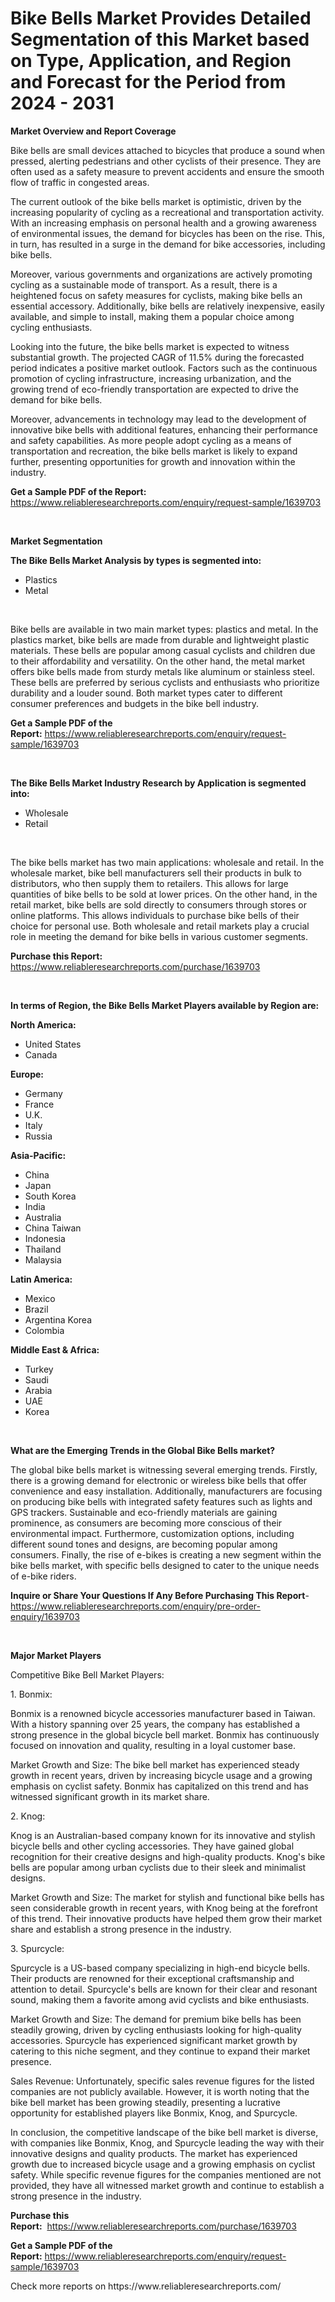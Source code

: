 <p><h1>Bike Bells Market Provides Detailed Segmentation of this Market based on Type, Application, and Region and Forecast for the Period from 2024 - 2031</h1></p><p><strong>Market Overview and Report Coverage</strong></p>
<p><p>Bike bells are small devices attached to bicycles that produce a sound when pressed, alerting pedestrians and other cyclists of their presence. They are often used as a safety measure to prevent accidents and ensure the smooth flow of traffic in congested areas. </p><p>The current outlook of the bike bells market is optimistic, driven by the increasing popularity of cycling as a recreational and transportation activity. With an increasing emphasis on personal health and a growing awareness of environmental issues, the demand for bicycles has been on the rise. This, in turn, has resulted in a surge in the demand for bike accessories, including bike bells.</p><p>Moreover, various governments and organizations are actively promoting cycling as a sustainable mode of transport. As a result, there is a heightened focus on safety measures for cyclists, making bike bells an essential accessory. Additionally, bike bells are relatively inexpensive, easily available, and simple to install, making them a popular choice among cycling enthusiasts.</p><p>Looking into the future, the bike bells market is expected to witness substantial growth. The projected CAGR of 11.5% during the forecasted period indicates a positive market outlook. Factors such as the continuous promotion of cycling infrastructure, increasing urbanization, and the growing trend of eco-friendly transportation are expected to drive the demand for bike bells.</p><p>Moreover, advancements in technology may lead to the development of innovative bike bells with additional features, enhancing their performance and safety capabilities. As more people adopt cycling as a means of transportation and recreation, the bike bells market is likely to expand further, presenting opportunities for growth and innovation within the industry.</p></p>
<p><strong>Get a Sample PDF of the Report:</strong> <a href="https://www.reliableresearchreports.com/enquiry/request-sample/1639703">https://www.reliableresearchreports.com/enquiry/request-sample/1639703</a></p>
<p>&nbsp;</p>
<p><strong>Market Segmentation</strong></p>
<p><strong>The Bike Bells Market Analysis by types is segmented into:</strong></p>
<p><ul><li>Plastics</li><li>Metal</li></ul></p>
<p>&nbsp;</p>
<p><p>Bike bells are available in two main market types: plastics and metal. In the plastics market, bike bells are made from durable and lightweight plastic materials. These bells are popular among casual cyclists and children due to their affordability and versatility. On the other hand, the metal market offers bike bells made from sturdy metals like aluminum or stainless steel. These bells are preferred by serious cyclists and enthusiasts who prioritize durability and a louder sound. Both market types cater to different consumer preferences and budgets in the bike bell industry.</p></p>
<p><strong>Get a Sample PDF of the Report:</strong>&nbsp;<a href="https://www.reliableresearchreports.com/enquiry/request-sample/1639703">https://www.reliableresearchreports.com/enquiry/request-sample/1639703</a></p>
<p>&nbsp;</p>
<p><strong>The Bike Bells Market Industry Research by Application is segmented into:</strong></p>
<p><ul><li>Wholesale</li><li>Retail</li></ul></p>
<p>&nbsp;</p>
<p><p>The bike bells market has two main applications: wholesale and retail. In the wholesale market, bike bell manufacturers sell their products in bulk to distributors, who then supply them to retailers. This allows for large quantities of bike bells to be sold at lower prices. On the other hand, in the retail market, bike bells are sold directly to consumers through stores or online platforms. This allows individuals to purchase bike bells of their choice for personal use. Both wholesale and retail markets play a crucial role in meeting the demand for bike bells in various customer segments.</p></p>
<p><strong>Purchase this Report:</strong>&nbsp; <a href="https://www.reliableresearchreports.com/purchase/1639703">https://www.reliableresearchreports.com/purchase/1639703</a></p>
<p>&nbsp;</p>
<p><strong>In terms of Region, the Bike Bells Market Players available by Region are:</strong></p>
<p>
    <p> <strong> North America: </strong>
        <ul>
            <li>United States</li>
            <li>Canada</li>
        </ul>
        </p> 
    <p> <strong> Europe: </strong>
        <ul>
            <li>Germany</li>
            <li>France</li>
            <li>U.K.</li>
            <li>Italy</li>
            <li>Russia</li>
        </ul>
        </p> 
    <p> <strong> Asia-Pacific: </strong>
        <ul>
            <li>China</li>
            <li>Japan</li>
            <li>South Korea</li>
            <li>India</li>
            <li>Australia</li>
            <li>China Taiwan</li>
            <li>Indonesia</li>
            <li>Thailand</li>
            <li>Malaysia</li>
        </ul>
        </p> 
    <p> <strong> Latin America: </strong>
        <ul>
            <li>Mexico</li>
            <li>Brazil</li>
            <li>Argentina Korea</li>
            <li>Colombia</li>
        </ul>
        </p> 
    <p> <strong> Middle East & Africa: </strong>
        <ul>
            <li>Turkey</li>
            <li>Saudi</li>
            <li>Arabia</li>
            <li>UAE</li>
            <li>Korea</li>
        </ul>
    </p>
    </p>
<p>&nbsp;</p>
<p><strong>What are the Emerging Trends in the Global Bike Bells market?</strong></p>
<p><p>The global bike bells market is witnessing several emerging trends. Firstly, there is a growing demand for electronic or wireless bike bells that offer convenience and easy installation. Additionally, manufacturers are focusing on producing bike bells with integrated safety features such as lights and GPS trackers. Sustainable and eco-friendly materials are gaining prominence, as consumers are becoming more conscious of their environmental impact. Furthermore, customization options, including different sound tones and designs, are becoming popular among consumers. Finally, the rise of e-bikes is creating a new segment within the bike bells market, with specific bells designed to cater to the unique needs of e-bike riders.</p></p>
<p><strong>Inquire or Share Your Questions If Any Before Purchasing This Report</strong>- <a href="https://www.reliableresearchreports.com/enquiry/pre-order-enquiry/1639703">https://www.reliableresearchreports.com/enquiry/pre-order-enquiry/1639703</a></p>
<p>&nbsp;</p>
<p><strong>Major Market Players</strong></p>
<p><p>Competitive Bike Bell Market Players:</p><p>1. Bonmix:</p><p>Bonmix is a renowned bicycle accessories manufacturer based in Taiwan. With a history spanning over 25 years, the company has established a strong presence in the global bicycle bell market. Bonmix has continuously focused on innovation and quality, resulting in a loyal customer base.</p><p>Market Growth and Size: The bike bell market has experienced steady growth in recent years, driven by increasing bicycle usage and a growing emphasis on cyclist safety. Bonmix has capitalized on this trend and has witnessed significant growth in its market share.</p><p>2. Knog:</p><p>Knog is an Australian-based company known for its innovative and stylish bicycle bells and other cycling accessories. They have gained global recognition for their creative designs and high-quality products. Knog's bike bells are popular among urban cyclists due to their sleek and minimalist designs.</p><p>Market Growth and Size: The market for stylish and functional bike bells has seen considerable growth in recent years, with Knog being at the forefront of this trend. Their innovative products have helped them grow their market share and establish a strong presence in the industry.</p><p>3. Spurcycle:</p><p>Spurcycle is a US-based company specializing in high-end bicycle bells. Their products are renowned for their exceptional craftsmanship and attention to detail. Spurcycle's bells are known for their clear and resonant sound, making them a favorite among avid cyclists and bike enthusiasts.</p><p>Market Growth and Size: The demand for premium bike bells has been steadily growing, driven by cycling enthusiasts looking for high-quality accessories. Spurcycle has experienced significant market growth by catering to this niche segment, and they continue to expand their market presence.</p><p>Sales Revenue: Unfortunately, specific sales revenue figures for the listed companies are not publicly available. However, it is worth noting that the bike bell market has been growing steadily, presenting a lucrative opportunity for established players like Bonmix, Knog, and Spurcycle.</p><p>In conclusion, the competitive landscape of the bike bell market is diverse, with companies like Bonmix, Knog, and Spurcycle leading the way with their innovative designs and quality products. The market has experienced growth due to increased bicycle usage and a growing emphasis on cyclist safety. While specific revenue figures for the companies mentioned are not provided, they have all witnessed market growth and continue to establish a strong presence in the industry.</p></p>
<p><strong>Purchase this Report:</strong>&nbsp;&nbsp;<a href="https://www.reliableresearchreports.com/purchase/1639703">https://www.reliableresearchreports.com/purchase/1639703</a></p>
<p></p>
<p><strong>Get a Sample PDF of the Report:</strong>&nbsp;<a href="https://www.reliableresearchreports.com/enquiry/request-sample/1639703">https://www.reliableresearchreports.com/enquiry/request-sample/1639703</a></p>
<p>Check more reports on https://www.reliableresearchreports.com/</p>